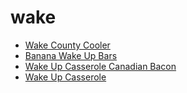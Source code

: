# wake

 * [Wake County Cooler](../../index/w/wake-county-cooler-51169030.json)
 * [Banana Wake Up Bars](../../index/b/banana-wake-up-bars.json)
 * [Wake Up Casserole   Canadian Bacon](../../index/w/wake-up-casserole---canadian-bacon.json)
 * [Wake Up Casserole](../../index/w/wake-up-casserole.json)
